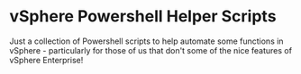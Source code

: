 # vSphere Powershell Helper Scripts
Just a collection of Powershell scripts to help automate some functions in vSphere - particularly for those of us that don't some of the nice features of vSphere Enterprise!